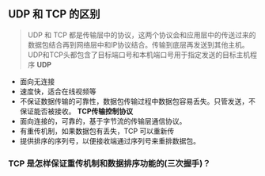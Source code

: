 ## UDP 和 TCP 的区别
> UDP 和 TCP 都是传输层中的协议，这两个协议会和应用层中的传送过来的数据包结合再到网络层中和IP协议结合。传输到底层再发送到其他主机。UDP和TCP头都包含了目标端口号和本机端口号用于指定发送的目标主机程序
__UDP__
* 面向无连接
* 速度快，适合在线视频等
* 不保证数据传输的可靠性，数据包传输过程中数据包容易丢失。只管发送，不保证能否被接收。
__TCP传输控制协议__
* 面向连接的，可靠的，基于字节流的传输层通信协议。
* 有重传机制，如果数据包有丢失，TCP 可以重新传
* 提供排序的序列号，以便接收端通过序列号来重排数据包。

### TCP 是怎样保证重传机制和数据排序功能的(三次握手)？
